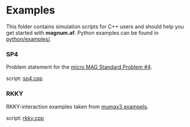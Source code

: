# Examples

This folder contains simulation scripts for C++ users and should help you get started with **magnum.af**. Python examples can be found in [python/examples/](https://git.exp.univie.ac.at/paul/magnum.af/tree/master/python).

### SP4
Problem statement for the [micro MAG Standard Problem #4](https://www.ctcms.nist.gov/~rdm/std4/spec4.html).

script: [sp4.cpp](https://git.exp.univie.ac.at/paul/magnum.af/blob/master/examples/sp4.cpp)

### RKKY
RKKY-interaction examples taken from [mumax3 exampels](https://mumax.github.io/examples.html).

script: [rkky.cpp](https://git.exp.univie.ac.at/paul/magnum.af/blob/master/examples/rkky.cpp)